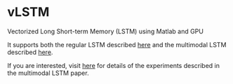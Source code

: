 # vLSTM
Vectorized Long Short-term Memory (LSTM) using Matlab and GPU <br>

It supports both the regular LSTM described [here](http://deeplearning.cs.cmu.edu/pdfs/Hochreiter97_lstm.pdf) and the multimodal LSTM described [here](http://www.jimmyren.com/papers/AAAI16_Ren.pdf). <br>

If you are interested, visit [here](https://github.com/jimmy-ren/lstm_speaker_naming_aaai16) for details of the experiments described in the multimodal LSTM paper.
